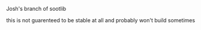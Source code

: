 Josh's branch of sootlib

this is not guarenteed to be stable at all and probably won't build sometimes
